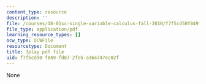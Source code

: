 ```yaml
---
content_type: resource
description: ''
file: /courses/18-01sc-single-variable-calculus-fall-2010/f7f5cd50f849fd872fe5a364747ec02f_pWXh5t-37Qg.pdf
file_type: application/pdf
learning_resource_types: []
ocw_type: OCWFile
resourcetype: Document
title: 3play pdf file
uid: f7f5cd50-f849-fd87-2fe5-a364747ec02f
---
```

None

